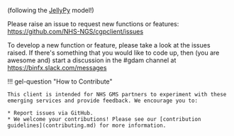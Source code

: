 (following the [JellyPy](https://github.com/NHS-NGS/JellyPy) model!)

Please raise an issue to request new functions or features: https://github.com/NHS-NGS/cgpclient/issues

To develop a new function or feature, please take a look at the issues raised. If there's something that you would like to code up, then (you are awesome and) start a discussion in the #gdam channel at https://binfx.slack.com/messages


!!! gel-question "How to Contribute"

    This client is intended for NHS GMS partners to experiment with these emerging services and provide feedback. We encourage you to:

    * Report issues via GitHub.
    * We welcome your contributions! Please see our [contribution guidelines](contributing.md) for more information.